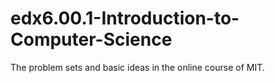 edx6.00.1-Introduction-to-Computer-Science
==========================================

The problem sets and basic ideas in the online course of MIT.
